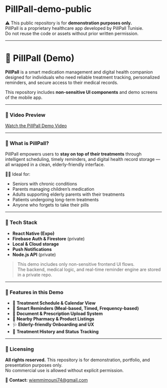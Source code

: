 # PillPall-demo-public

⚠️ This public repository is for **demonstration purposes only.**  
PillPall is a proprietary healthcare app developed by PillPall Tunisie.  
Do not reuse the code or assets without prior written permission.

---

# 💊 PillPall (Demo)

**PillPall** is a smart medication management and digital health companion designed for individuals who need reliable treatment tracking, personalized reminders, and secure access to their medical records.

This repository includes **non-sensitive UI components** and demo screens of the mobile app.

---

### 🎥 Video Preview  
[Watch the PillPall Demo Video](./public/pillpall-demo.mp4)  

---

### 🧠 What is PillPall?

PillPall empowers users to **stay on top of their treatments** through intelligent scheduling, timely reminders, and digital health record storage — all wrapped in a clean, elderly-friendly interface.

👩‍⚕️ Ideal for:
- Seniors with chronic conditions
- Parents managing children’s medication
- Adults supporting elderly parents with their treatments
- Patients undergoing long-term treatments
- Anyone who forgets to take their pills

---

### 🧰 Tech Stack

- **React Native (Expo)**
- **Firebase Auth & Firestore** (private)
- **Local & Cloud storage**
- **Push Notifications**
- **Node.js API** (private)

> This demo includes only non-sensitive frontend UI flows.  
> The backend, medical logic, and real-time reminder engine are stored in a private repo.

---

### 📱 Features in this Demo

- 📅 **Treatment Schedule & Calendar View**
- 🔔 **Smart Reminders (Meal-based, Timed, Frequency-based)**
- 📂 **Document & Prescription Upload System**
- 📍 **Nearby Pharmacy & Product Listings**
- 🩺 **Elderly-friendly Onboarding and UX**
- 🧾 **Treatment History and Status Tracking**

---

### 🔐 Licensing

**All rights reserved.** This repository is for demonstration, portfolio, and presentation purposes only.  
No commercial use is allowed without explicit permission.

📩 **Contact:** wiemmimouni74@gmail.com
